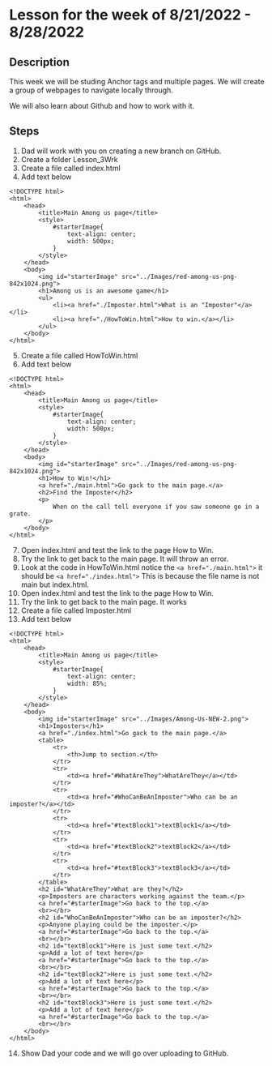 # Lesson for the week of 8/21/2022 - 8/28/2022

## Description
This week we will be studing Anchor tags and multiple pages. We will create a group of webpages to navigate locally through.

We will also learn about Github and how to work with it.

## Steps
1. Dad will work with you on creating a new branch on GitHub.
2. Create a folder Lesson_3Wrk
3. Create a file called index.html
4. Add text below
```
<!DOCTYPE html>
<html>
    <head>
        <title>Main Among us page</title>
        <style>
            #starterImage{
                text-align: center;
                width: 500px;
            }
        </style>
    </head>
    <body>
        <img id="starterImage" src="../Images/red-among-us-png-842x1024.png">
        <h1>Among us is an awesome game</h1>
        <ul>
            <li><a href="./Imposter.html">What is an "Imposter"</a></li>
            <li><a href="./HowToWin.html">How to win.</a></li>
        </ul>
    </body>
</html>
```
5. Create a file called HowToWin.html
6. Add text below
```
<!DOCTYPE html>
<html>
    <head>
        <title>Main Among us page</title>
        <style>
            #starterImage{
                text-align: center;
                width: 500px;
            }
        </style>
    </head>
    <body>
        <img id="starterImage" src="../Images/red-among-us-png-842x1024.png">
        <h1>How to Win!</h1>
        <a href="./main.html">Go gack to the main page.</a>
        <h2>Find the Imposter</h2>
        <p>
            When on the call tell everyone if you saw someone go in a grate.
        </p>
    </body>
</html>
```
7. Open index.html and test the link to the page How to Win.
8. Try the link to get back to the main page. It will throw an error.
9. Look at the code in HowToWin.html notice the ```<a href="./main.html">``` it should be ```<a href="./index.html">```
This is because the file name is not main but index.html.  
10. Open index.html and test the link to the page How to Win.
11. Try the link to get back to the main page. It works
12. Create a file called Imposter.html
13. Add text below
``` 
<!DOCTYPE html>
<html>
    <head>
        <title>Main Among us page</title>
        <style>
            #starterImage{
                text-align: center;
                width: 85%;
            }
        </style>
    </head>
    <body>
        <img id="starterImage" src="../Images/Among-Us-NEW-2.png">
        <h1>Imposters</h1>
        <a href="./index.html">Go gack to the main page.</a>
        <table>
            <tr>
                <th>Jump to section.</th>
            </tr>
            <tr>
                <td><a href="#WhatAreThey">WhatAreThey</a></td>
            </tr>
            <tr>
                <td><a href="#WhoCanBeAnImposter">Who can be an imposter?</a></td>
            </tr>
            <tr>
                <td><a href="#textBlock1">textBlock1</a></td>
            </tr>
            <tr>
                <td><a href="#textBlock2">textBlock2</a></td>
            </tr>
            <tr>
                <td><a href="#textBlock3">textBlock3</a></td>
            </tr>
        </table>
        <h2 id="WhatAreThey">What are they?</h2>
        <p>Imposters are characters working against the team.</p>
        <a href="#starterImage">Go back to the top.</a>
        <br></br>
        <h2 id="WhoCanBeAnImposter">Who can be an imposter?</h2>
        <p>Anyone playing could be the imposter.</p>
        <a href="#starterImage">Go back to the top.</a>
        <br></br>
        <h2 id="textBlock1">Here is just some text.</h2>
        <p>Add a lot of text here</p>
        <a href="#starterImage">Go back to the top.</a>
        <br></br>
        <h2 id="textBlock2">Here is just some text.</h2>
        <p>Add a lot of text here</p>
        <a href="#starterImage">Go back to the top.</a>
        <br></br>
        <h2 id="textBlock3">Here is just some text.</h2>
        <p>Add a lot of text here</p>
        <a href="#starterImage">Go back to the top.</a>
        <br></br>
    </body>
</html>
```
14. Show Dad your code and we will go over uploading to GitHub.